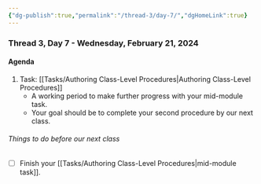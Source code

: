 ```yaml
---
{"dg-publish":true,"permalink":"/thread-3/day-7/","dgHomeLink":true}
---
```


### Thread 3, Day 7 - Wednesday, February 21, 2024
#### Agenda
1. Task: [[Tasks/Authoring Class-Level Procedures\|Authoring Class-Level Procedures]]
	- A working period to make further progress with your mid-module task.
	- Your goal should be to complete your second procedure by our next class.

###### Things to do before our next class

- [ ] Finish your [[Tasks/Authoring Class-Level Procedures\|mid-module task]].